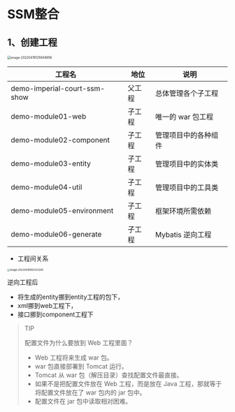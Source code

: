 # SSM整合

## 1、创建工程

<img src="https://cdn.jsdelivr.net/gh/YiENx1205/cloudimgs/notes/202204191259204.png" alt="image-20220419125944656" style="zoom:50%;" />



| 工程名                       | 地位   | 说明                 |
| ---------------------------- | ------ | -------------------- |
| demo-imperial-court-ssm-show | 父工程 | 总体管理各个子工程   |
| demo-module01-web            | 子工程 | 唯一的 war 包工程    |
| demo-module02-component      | 子工程 | 管理项目中的各种组件 |
| demo-module03-entity         | 子工程 | 管理项目中的实体类   |
| demo-module04-util           | 子工程 | 管理项目中的工具类   |
| demo-module05-environment    | 子工程 | 框架环境所需依赖     |
| demo-module06-generate       | 子工程 | Mybatis 逆向工程     |

- 工程间关系

<img src="https://cdn.jsdelivr.net/gh/YiENx1205/cloudimgs/notes/202204190923133.png" alt="image-20220419092333245" style="zoom: 40%;" />

逆向工程后

- 将生成的entity挪到entity工程的包下，
- xml挪到web工程下，
- 接口挪到component工程下

> TIP
>
> 配置文件为什么要放到 Web 工程里面？
>
> - Web 工程将来生成 war 包。
> - war 包直接部署到 Tomcat 运行。
> - Tomcat 从 war 包（解压目录）查找配置文件最直接。
> - 如果不是把配置文件放在 Web 工程，而是放在 Java 工程，那就等于将配置文件放在了 war 包内的 jar 包中。
> - 配置文件在 jar 包中读取相对困难。